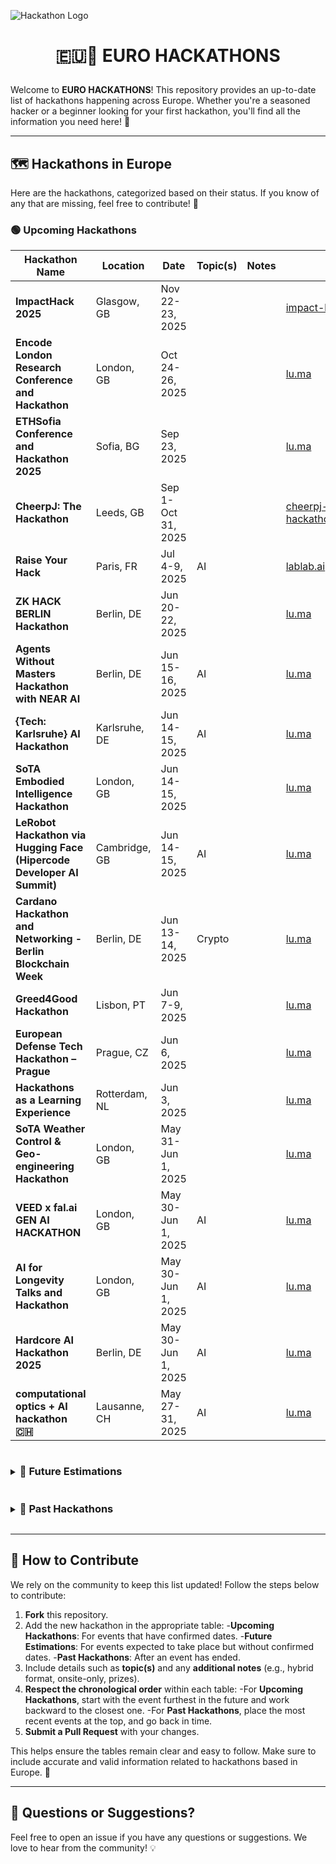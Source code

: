 ![Hackathon Logo](https://user-images.githubusercontent.com/36594527/117592199-10730800-b17b-11eb-84f8-4ffcae8116d4.png)

# <p align="center">🇪🇺🚀 EURO HACKATHONS</p>

Welcome to **EURO HACKATHONS**! This repository provides an up-to-date list of hackathons happening across Europe.
Whether you're a seasoned hacker or a beginner looking for your first hackathon, you'll find all the information you
need here! 🎉

---

## 🗺️ Hackathons in Europe

Here are the hackathons, categorized based on their status. If you know of any that are missing, feel free to
contribute! 🙌

<h3>🟢 Upcoming Hackathons</h3>

| Hackathon Name                                                         | Location      | Date               | Topic(s) | Notes | URL                                                                             |
| ---------------------------------------------------------------------- | ------------- | ------------------ | -------- | ----- | ------------------------------------------------------------------------------- |
| **ImpactHack 2025**                                                    | Glasgow, GB   | Nov 22-23, 2025    |          |       | [impact-hack.com](https://impact-hack.com/)                                     |
| **Encode London Research Conference and Hackathon**                    | London, GB    | Oct 24-26, 2025    |          |       | [lu.ma](https://lu.ma/Encode-London-25)                                         |
| **ETHSofia Conference and Hackathon 2025**                             | Sofia, BG     | Sep 23, 2025       |          |       | [lu.ma](https://lu.ma/v830crl0)                                                 |
| **CheerpJ: The Hackathon**                                             | Leeds, GB     | Sep 1-Oct 31, 2025 |          |       | [cheerpj-the-hackathon.devpost.com](https://cheerpj-the-hackathon.devpost.com/) |
| **Raise Your Hack**                                                    | Paris, FR     | Jul 4-9, 2025      | AI       |       | [lablab.ai](https://lablab.ai/event/raise-your-hack)                            |
| **ZK HACK BERLIN Hackathon**                                           | Berlin, DE    | Jun 20-22, 2025    |          |       | [lu.ma](https://lu.ma/cwj5kakg)                                                 |
| **Agents Without Masters Hackathon with NEAR AI**                      | Berlin, DE    | Jun 15-16, 2025    | AI       |       | [lu.ma](https://lu.ma/3fjkv8r4)                                                 |
| **{Tech: Karlsruhe} AI Hackathon**                                     | Karlsruhe, DE | Jun 14-15, 2025    | AI       |       | [lu.ma](https://lu.ma/karlsruhe)                                                |
| **SoTA Embodied Intelligence Hackathon**                               | London, GB    | Jun 14-15, 2025    |          |       | [lu.ma](https://lu.ma/9slgjcs5)                                                 |
| **LeRobot Hackathon via Hugging Face (Hipercode Developer AI Summit)** | Cambridge, GB | Jun 14-15, 2025    | AI       |       | [lu.ma](https://lu.ma/yxenskjf)                                                 |
| **Cardano Hackathon and Networking - Berlin Blockchain Week**          | Berlin, DE    | Jun 13-14, 2025    | Crypto   |       | [lu.ma](https://lu.ma/2q4mzhav)                                                 |
| **Greed4Good Hackathon**                                               | Lisbon, PT    | Jun 7-9, 2025      |          |       | [lu.ma](https://lu.ma/4wav83bi)                                                 |
| **European Defense Tech Hackathon – Prague**                           | Prague, CZ    | Jun 6, 2025        |          |       | [lu.ma](https://lu.ma/edth-2025-prague)                                         |
| **Hackathons as a Learning Experience**                                | Rotterdam, NL | Jun 3, 2025        |          |       | [lu.ma](https://lu.ma/6gpyn5wg)                                                 |
| **SoTA Weather Control & Geo-engineering Hackathon**                   | London, GB    | May 31-Jun 1, 2025 |          |       | [lu.ma](https://lu.ma/e1zf6atn)                                                 |
| **VEED x fal.ai GEN AI HACKATHON**                                     | London, GB    | May 30-Jun 1, 2025 | AI       |       | [lu.ma](https://lu.ma/989p71d2)                                                 |
| **AI for Longevity Talks and Hackathon**                               | London, GB    | May 30-Jun 1, 2025 | AI       |       | [lu.ma](https://lu.ma/0cqssciw)                                                 |
| **Hardcore AI Hackathon 2025**                                         | Berlin, DE    | May 30-Jun 1, 2025 | AI       |       | [lu.ma](https://lu.ma/hardcore-ai)                                              |
| **computational optics + AI hackathon 🇨🇭**                             | Lausanne, CH  | May 27-31, 2025    | AI       |       | [lu.ma](https://lu.ma/fugvly1b)                                                 |

<details>
<summary><h3 style="display:inline-block">🔵 Future Estimations</h3></summary>

| Hackathon Name | Location   | Estimated Date  | Topic(s) | Notes  | URL                                       |
| -------------- | ---------- | --------------- | -------- | ------ | ----------------------------------------- |
| **HackZurich** | Zurich, CH | Mid Sep, 2025   |          | Onsite | [hackzurich.com](https://hackzurich.com/) |
| **ICHack UK**  | London, GB | Early Feb, 2026 |          | Onsite | [ichack.org](https://ichack.org/)         |

</details>

<details>
<summary><h3 style="display:inline-block">🔴 Past Hackathons</h3></summary>

| Hackathon Name                                                    | Location         | Date               | Topic(s)    | Notes  | URL                                                                                                                     |
| ----------------------------------------------------------------- | ---------------- | ------------------ | ----------- | ------ | ----------------------------------------------------------------------------------------------------------------------- |
| **AI Hackathon @ Mashup**                                         | Malmo, SE        | May 26-27, 2025    | AI          |        | [lu.ma](https://lu.ma/mashuphackathon)                                                                                  |
| **{Tech: Paris} AI Hackathon**                                    | Paris, FR        | May 24-25, 2025    | AI          |        | [lu.ma](https://lu.ma/paris-hackathon)                                                                                  |
| **One day of building - CODE x Kombo Hackathon**                  | Berlin, DE       | May 24, 2025       |             |        | [lu.ma](https://lu.ma/f4zjdxja)                                                                                         |
| **Avalanche Summit London Hackathon**                             | London, GB       | May 23-25, 2025    | Crypto      |        | [lu.ma](https://lu.ma/avalanchesummitlondonhackathon)                                                                   |
| **ETHBratislava - Conference & Hackathon**                        | Bratislava, SK   | May 23-24, 2025    |             |        | [lu.ma](https://lu.ma/ncaua5gh)                                                                                         |
| **Hackaburg 2025**                                                | Regensburg, DE   | May 22-24, 2025    |             |        | [hackaburg-2025.devpost.com](https://hackaburg-2025.devpost.com/)                                                       |
| **UX in Motion Hackathon**                                        | Oxford, GB       | May 17, 2025       |             |        | [lu.ma](https://lu.ma/howjgtpo)                                                                                         |
| **Legal Frontier Hackathon: AI & Beyond**                         | Amsterdam, NL    | May 16-18, 2025    | AI          |        | [lu.ma](https://lu.ma/3zq3hk2j)                                                                                         |
| **Cybersecurity Startup Hackathon - UPV edition**                 | València, ES     | May 16, 2025       |             |        | [lu.ma](https://lu.ma/cybersecurity-startup-hackathon-upv-edition)                                                      |
| **GDG AI Hack 2025**                                              | Milan, IT        | May 10-11, 2025    | AI          |        | [gdgaihack.com](https://www.gdgaihack.com/)                                                                             |
| **2025 London Defence Tech Hackathon**                            | London, GB       | May 10-11, 2025    |             |        | [lu.ma](https://lu.ma/5obp6mve)                                                                                         |
| **European Builders League: Copenhagen Hackathon**                | Copenhagen, DK   | May 10-11, 2025    |             |        | [lu.ma](https://lu.ma/copenhagen-ebl)                                                                                   |
| **European Builders League: Madrid Hackathon**                    | Madrid, ES       | May 10, 2025       |             |        | [lu.ma](https://lu.ma/madrid-ebl)                                                                                       |
| **Granola x Vercel Hackathon**                                    | London, GB       | May 10, 2025       |             |        | [lu.ma](https://lu.ma/hjhzhd0j)                                                                                         |
| **Agentic Hackathon II**                                          | Antwerp, BE      | May 10, 2025       |             |        | [lu.ma](https://lu.ma/kwqe0h72)                                                                                         |
| **AI Hackathon**                                                  | Vilnius, LT      | May 9-11, 2025     | AI          |        | [lu.ma](https://lu.ma/w5hudoyd)                                                                                         |
| **AI with MATLAB**                                                | Athens, GR       | May 6, 2025        | AI          |        | [ai-with-matlab-west-attica.devpost.com](https://ai-with-matlab-west-attica.devpost.com/)                               |
| **European Defense Tech Hackathon – Vilnius**                     | Vilnius, LT      | May 4-6, 2025      |             |        | [lu.ma](https://lu.ma/edth-2025-vilnius)                                                                                |
| **Breakout Hackathon Mixer**                                      | Berlin, DE       | May 3, 2025        |             |        | [lu.ma](https://lu.ma/breakoutmixer)                                                                                    |
| **HackUPC 2025**                                                  | Barcelona, ES    | May 2-4, 2025      |             |        | [hackupc.com](https://hackupc.com/)                                                                                     |
| **Solana Buildstation Belgrade @ Breakout Hackathon**             | Belgrade, RS     | Apr 28-May 9, 2025 |             |        | [lu.ma](https://lu.ma/6xz4ybas)                                                                                         |
| **Web3 Hackathon - Bursa**                                        | Bursa, TR        | Apr 26-27, 2025    |             |        | [lu.ma](https://lu.ma/9wp2ivxh)                                                                                         |
| **Pre-YC S25 AI Hackathon by Restack**                            | Berlin, DE       | Apr 26-27, 2025    | AI          |        | [lu.ma](https://lu.ma/pyivp5k1)                                                                                         |
| **Hack Nights in Shieffild x iForge**                             | Shieffild, GB    | Apr 26, 2025       |             |        | [iforge-hn25.devpost.com](https://iforge-hn25.devpost.com/)                                                             |
| **YFN Hackathon {Berlin} 2025**                                   | Berlin, DE       | Apr 25, 2025       |             |        | [lu.ma](https://lu.ma/xy44qoqc)                                                                                         |
| **The Vibe Coders Prague - Hackathon vol.3**                      | Prague, CZ       | Apr 25, 2025       |             |        | [lu.ma](https://lu.ma/s5rtkrde)                                                                                         |
| **AI for Change Hackathon - by Tilda**                            | Stockholm, SE    | Apr 24, 2025       | AI          |        | [lu.ma](https://lu.ma/ctqhbtil)                                                                                         |
| **Q-Hack 2025**                                                   | Mannheim, DE     | Apr 23-24, 2025    |             |        | [q-hack-2025.devpost.com](https://q-hack-2025.devpost.com/)                                                             |
| **MathWorks Hackathon**                                           | Eindhoven, NL    | Apr 23, 2025       |             |        | [mathworks-hackathon-microgrid.devpost.com](https://mathworks-hackathon-microgrid.devpost.com/)                         |
| **Permanance Hackathon Solana Colosseum**                         | Paris, FR        | Apr 19-20, 2025    |             |        | [lu.ma](https://lu.ma/oml1y5zs)                                                                                         |
| **DragonHack**                                                    | Ljubljana, SI    | Apr 12-13, 2025    |             |        | [dragonhack.si](https://dragonhack.si/)                                                                                 |
| **AI Hackathon**                                                  | Zurich, CH       | Apr 11, 2025       | AI          |        | [lu.ma](https://lu.ma/9cnht5pc)                                                                                         |
| **Mistral AI Robotics Hackathon**                                 | Paris, FR        | Apr 11, 2025       | AI          |        | [lu.ma](https://lu.ma/roboticshack)                                                                                     |
| **Brainhack Rome 2025**                                           | Rome, IT         | Apr 8-11, 2025     |             |        | [brainhackrome.github.io](https://brainhackrome.github.io/)                                                             |
| **WebVM: The hackathon II**                                       | Leeds, GB        | Apr 7-14, 2025     |             |        | [webvm-hackathon.devpost.com](https://webvm-hackathon.devpost.com/)                                                     |
| **{Tech: Berlin} AI Hackathon #3**                                | Berlin, DE       | Apr 5-6, 2025      | AI          |        | [lu.ma](https://lu.ma/tech-berlin)                                                                                      |
| **Hackathon: from LLMs to AGENTIC AI**                            | Paris, FR        | Apr 5-6, 2025      | AI          |        | [lu.ma](https://lu.ma/shun5uky)                                                                                         |
| **Delft Hackathon**                                               | Amsterdam, NL    | Apr 5, 2025        |             |        | [lu.ma](https://lu.ma/delft-ebl)                                                                                        |
| **Dark Patterns AI Hackathon**                                    | Zurich, CH       | Apr 4-6, 2025      | AI          |        | [lu.ma](https://lu.ma/yf9l20g2)                                                                                         |
| **Damm x EHub Hackathon**                                         | Barcelona, ES    | Apr 4, 2025        |             |        | [lu.ma](https://lu.ma/7d29o3hp)                                                                                         |
| **AI for Change Hackathon**                                       | Stockholm, SE    | Apr 2, 2025        |             |        | [lu.ma](https://lu.ma/ctqhbtil)                                                                                         |
| **European Defense Tech Hackathon**                               | Amsterdam, NL    | Mar 29-30, 2025    |             |        | [lu.ma](https://lu.ma/wl9nwnq2)                                                                                         |
| **EU Startup Policy Hackathon**                                   | Brussels, BE     | Mar 28, 2025       |             |        | [lu.ma](https://lu.ma/fulj9bp7)                                                                                         |
| **birmingHack**                                                   | Birmingham, GB   | Mar 22-23, 2025    |             |        | [birminghack.com](https://birminghack.com/)                                                                             |
| **Hack of Tomorrow**                                              | Poznan, PL       | Mar 22-23, 2025    |             |        | [hack-of-tomorrow.devpost.com](https://hack-of-tomorrow.devpost.com/)                                                   |
| **Computer Vision Hackathon v.1**                                 | Espoo, FI        | Mar 21-23, 2025    |             |        | [lu.ma](https://lu.ma/xo5onsy7)                                                                                         |
| **HackHPI 2025**                                                  | Potsdam, DE      | Mar 21-22, 2025    |             |        | [hackhpi.org](https://hackhpi.org/)                                                                                     |
| **Start Hack**                                                    | St. Gallen, CH   | Mar 19-21, 2025    |             |        | [startglobal.org](https://www.startglobal.org/start-hack/home)                                                          |
| **CODE HackDay**                                                  | Berlin, DE       | Mar 15, 2025       |             |        | [lu.ma](https://lu.ma/obori6kd)                                                                                         |
| **HackParty 2025**                                                | Rome, IT         | Mar 14, 2025       |             |        | [picampus.it](https://picampus.it/events/hackparty-2025/)                                                               |
| **Master Dev France**                                             | Paris, FC        | Mar 12, 2025       |             |        | [dev.events](https://dev.events/conferences/master-dev-de-france-hv4nlmbu)                                              |
| **Quackathon**                                                    | Dundee, GB       | Mar 8-9, 2025      |             |        | [ducs.dev](https://ducs.dev/)                                                                                           |
| **European Builders League**                                      | Milan, IT        | Mar 8-9, 2025      |             |        | [lu.ma](https://lu.ma/milan-ebl)                                                                                        |
| **DUWiT Hacks**                                                   | Durham, GB       | Mar 1-2, 2025      |             |        | [duwithacks.com](https://duwithacks.com/)                                                                               |
| **AI for Connectivity Hackathon II: Building Resilient Networks** | Barcelona, ES    | Feb 28-Mar 2, 2025 |             |        | [lablab.ai](https://lablab.ai/event/ai-for-connectivity-hackathon-building-resilient-networks)                          |
| **IATA ONE Record Hackathon**                                     | Dublin, IE       | Feb 24-25, 2025    |             |        | [onerecord-dub.devpost.com](https://onerecord-dub.devpost.com/)                                                         |
| **HackSussex 2025**                                               | Brighton, GB     | Feb 22-23, 2025    |             |        | [hacksussex.com](https://www.hacksussex.com/events/hackathon)                                                           |
| **ElevenLabs Worldwide Hackathon**                                | London, GB       | Feb 22-23, 2025    |             | Hybrid | [hackathon.elevenlabs.io](https://hackathon.elevenlabs.io/)                                                             |
| **ElevenLabs Worldwide Hackathon**                                | Warsaw, PL       | Feb 22-23, 2025    |             | Hybrid | [hackathon.elevenlabs.io](https://hackathon.elevenlabs.io/)                                                             |
| **Aston Hack**                                                    | Birmingham, GB   | Feb 22-23, 2025    |             |        | [astonhack.co.uk](https://astonhack.co.uk/)                                                                             |
| **LeedsHack 25**                                                  | Leeds, GB        | Feb 8-9, 2025      |             |        | [luucompsoc.co.uk](https://luucompsoc.co.uk/leedshack)                                                                  |
| **Royal Hackaway v8**                                             | Egham, GB        | Feb 8-9, 2025      |             |        | [royalhackaway.com](https://www.royalhackaway.com/)                                                                     |
| **IC Hack UK**                                                    | London, GB       | Feb 1-2, 2025      |             |        | [ichack.org](https://ichack.org/)                                                                                       |
| **Hackapizza**                                                    | Milan, IT        | Jan 18-19, 2025    |             |        | [hackathon.datapizza.com](https://hackathon.datapizza.com/)                                                             |
| **Data-Driven VC Hackathon**                                      | Paris, FR        | Jan 15, 2025       |             |        | [lu.ma](https://lu.ma/v6gmtjf0)                                                                                         |
| **Berlin Builders x Buena Hackathon**                             | Berlin, DE       | Dec 14, 2024       |             |        | [lu.ma](https://lu.ma/18z0thox)                                                                                         |
| **AI Hack Night**                                                 | Berlin, DE       | Dec 12, 2024       |             |        | [lu.ma](https://lu.ma/hacknight-berlin-12-12-24)                                                                        |
| **AI with MATLAB**                                                | Thessaloniki, GR | Dec 10, 2024       |             |        | [aristotle-hackathon.devpost.com](https://aristotle-hackathon.devpost.com/)                                             |
| **Hack START Munich**                                             | Munich, DE       | Dec 7-8, 2024      |             |        | [lu.ma](https://lu.ma/75nme2q3)                                                                                         |
| **Bio x AI Hack**                                                 | Paris, FR        | Dec 7, 2024        |             |        | [lu.ma](https://lu.ma/nmqgrfws)                                                                                         |
| **CODE HackDay**                                                  | Berlin, DE       | Dec 6, 2024        |             |        | [lu.ma](https://lu.ma/32h2czrx)                                                                                         |
| **LauzHack**                                                      | Lausanne, CH     | Nov 30-Dec 1, 2024 |             |        | [lauzhack.com](https://lauzhack.com/)                                                                                   |
| **Llama Impact Hackathon**                                        | Rome, IT         | Nov 29-Dec 1, 2024 | AI          | Hybrid | [lablab.ai](https://lablab.ai/event/llama-impact-hackathon-rome)                                                        |
| **Hack.Commit.Push**                                              | Lucerne, CH      | Nov 23, 2024       | Open Source |        | [dev.events](https://dev.events/conferences/hack-commit-push-dzq1ba1)                                                   |
| **HackaTUM**                                                      | Munich, DE       | Nov 22-24, 2024    |             |        | [hack.tum.de](https://hack.tum.de/)                                                                                     |
| **Odoo Hackathon**                                                | Ramillies, BE    | Nov 22-24, 2024    |             |        | [dev.events](https://dev.events/conferences/odoo-hackathon-hrkv-dq1)                                                    |
| **Consumer AI Edge Hackathon**                                    | Paris, FR        | Nov 22-23, 2024    |             |        | [lu.ma](https://lu.ma/g0fjf4mb)                                                                                         |
| **Pisa Quantum Fest**                                             | Pisa, IT         | Nov 21-22, 2024    |             |        | [pisa-quantum-festival.github.io](https://pisa-quantum-festival.github.io/)                                             |
| **Llama Impact Hackathon**                                        | London, GB       | Nov 16-17, 2024    | AI          |        | [partiful.com](https://partiful.com/e/1QAQBvswoEIgsWmUIiDY?)                                                            |
| **HackSheffield**                                                 | Sheffield, GB    | Nov 16-17, 2024    |             |        | [hacksheffield.uk](https://hacksheffield.uk/)                                                                           |
| **Neodata Hackatania 2**                                          | Catania, IT      | Nov 15-18, 2024    |             |        | [devpost.com](https://hackatania-2.devpost.com/)                                                                        |
| **The Raccoons Hackathon**                                        | Riga, LV         | Nov 15-17, 2024    |             |        | [dev.events](https://dev.events/conferences/the-raccoons-hackathon-2024-yhvrwzdy)                                       |
| **GreatUniHack**                                                  | Manchester, GB   | Nov 9-10, 2024     |             |        | [greatunihack.com](https://greatunihack.com/)                                                                           |
| **Junction 2024**                                                 | Helsinki, FI     | Nov 8-10, 2024     |             |        | [junction.com](https://www.junction2024.com/)                                                                           |
| **UniHack**                                                       | Timisoara, RO    | Nov 7-10, 2024     |             |        | [unihack.eu](https://unihack.eu/)                                                                                       |
| **DurHack**                                                       | Durham, GB       | Nov 2-3, 2024      |             |        | [durhack.com](https://durhack.com/)                                                                                     |
| **Bio x AI**                                                      | London, GB       | Nov 2-3, 2024      |             |        | [lu.ma](https://lu.ma/nqem2kcg)                                                                                         |
| **Hack Day**                                                      | Cambridge, GB    | Oct 27, 2024       |             |        | [lu.ma](https://lu.ma/o07b5s8m)                                                                                         |
| **HackNotts**                                                     | Nottingham, GB   | Oct 26-27, 2024    |             |        | [hacknotts.com](https://www.hacknotts.com/)                                                                             |
| **Encode London**                                                 | London, GB       | Oct 25-27, 2024    |             |        | [encode.club](https://www.encode.club/encodelondon-24)                                                                  |
| **Cloudflight Coding Contest**                                    | Košice, SK       | Oct 25, 2024       |             |        | [codingcontest.org](https://register.codingcontest.org/listing/44-2024-10-25)                                           |
| **HacktoberFest**                                                 | Camerino, IT     | Oct 16, 2024       |             |        | [eventbrite.com](https://www.eventbrite.com/e/hacktoberfest-2024-tickets-1028950678177?aff=ebdssbdestsearch&keep_tld=1) |
| **NNE AI & ML Hackathon**                                         | Copenhagen, DK   | Oct 15-18, 2024    |             |        | [nne.com](https://www.nne.com/hackathon-2024)                                                                           |
| **Mistral AI x Alan Healthcare**                                  | Paris, FR        | Oct 12-13, 2024    | AI          |        | [partiful.com](https://partiful.com/e/ysBoxA0GtDFiYMSka0o7)                                                             |
| **IATA ONE Record Hackathon**                                     | Istanbul, TU     | Oct 5-6, 2024      |             |        | [devpost.com](https://onerecord-ist.devpost.com/?ref_feature=challenge&ref_medium=discover)                             |
| **IdeaHack!**                                                     | Vallendar, DE    | Oct 3-4, 2024      |             |        | [businessmeetstech.de](https://www.businessmeetstech.de/)                                                               |
| **ICHack UK**                                                     | London, GB       | Feb 3-4, 2024      |             |        | [ichack.org](https://ichack.org/)                                                                                       |

</details>

---

## 🤝 How to Contribute

We rely on the community to keep this list updated! Follow the steps below to contribute:

1. **Fork** this repository.
2. Add the new hackathon in the appropriate table: -**Upcoming Hackathons**: For events that have confirmed
   dates. -**Future Estimations**: For events expected to take place but without confirmed dates. -**Past Hackathons**:
   After an event has ended.
3. Include details such as **topic(s)** and any **additional notes** (e.g., hybrid format, onsite-only, prizes).
4. **Respect the chronological order** within each table: -For **Upcoming Hackathons**, start with the event furthest in
   the future and work backward to the closest one. -For **Past Hackathons**, place the most recent events at the top,
   and go back in time.
5. **Submit a Pull Request** with your changes.

This helps ensure the tables remain clear and easy to follow. Make sure to include accurate and valid information
related to hackathons based in Europe. 🙏

---

## 💬 Questions or Suggestions?

Feel free to open an issue if you have any questions or suggestions. We love to hear from the community! 💡
